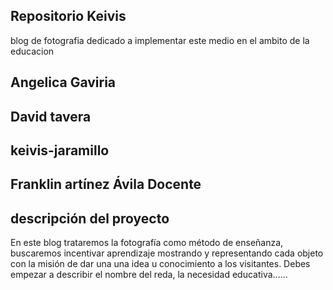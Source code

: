 ## Repositorio Keivis
blog de fotografia dedicado a implementar este medio en el ambito de la educacion 
## Angelica Gaviria
## David tavera
## keivis-jaramillo
## Franklin artínez Ávila Docente
## descripción del proyecto
En este blog trataremos la fotografía como método de enseñanza, buscaremos incentivar aprendizaje mostrando y representando cada objeto con la misión de dar una una idea u conocimiento a los visitantes. 
Debes empezar a describir el nombre del reda, la necesidad educativa......
